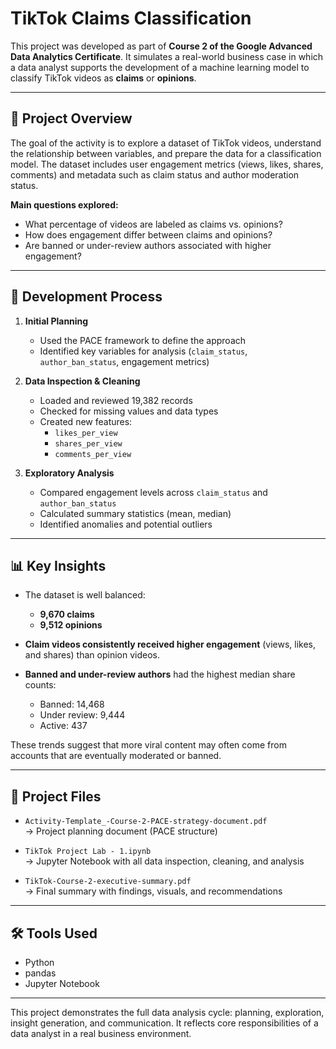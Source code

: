 # TikTok Claims Classification

This project was developed as part of **Course 2 of the Google Advanced Data Analytics Certificate**. It simulates a real-world business case in which a data analyst supports the development of a machine learning model to classify TikTok videos as **claims** or **opinions**.

---

## 📌 Project Overview

The goal of the activity is to explore a dataset of TikTok videos, understand the relationship between variables, and prepare the data for a classification model. The dataset includes user engagement metrics (views, likes, shares, comments) and metadata such as claim status and author moderation status.

**Main questions explored:**
- What percentage of videos are labeled as claims vs. opinions?
- How does engagement differ between claims and opinions?
- Are banned or under-review authors associated with higher engagement?

---

## 🧪 Development Process

1. **Initial Planning**  
   - Used the PACE framework to define the approach  
   - Identified key variables for analysis (`claim_status`, `author_ban_status`, engagement metrics)

2. **Data Inspection & Cleaning**  
   - Loaded and reviewed 19,382 records  
   - Checked for missing values and data types  
   - Created new features:
     - `likes_per_view`
     - `shares_per_view`
     - `comments_per_view`

3. **Exploratory Analysis**  
   - Compared engagement levels across `claim_status` and `author_ban_status`  
   - Calculated summary statistics (mean, median)  
   - Identified anomalies and potential outliers  

---

## 📊 Key Insights

- The dataset is well balanced:  
  - **9,670 claims**  
  - **9,512 opinions**
  
- **Claim videos consistently received higher engagement** (views, likes, and shares) than opinion videos.

- **Banned and under-review authors** had the highest median share counts:
  - Banned: 14,468  
  - Under review: 9,444  
  - Active: 437

These trends suggest that more viral content may often come from accounts that are eventually moderated or banned.

---

## 📁 Project Files

- `Activity-Template_-Course-2-PACE-strategy-document.pdf`  
  → Project planning document (PACE structure)

- `TikTok Project Lab - 1.ipynb`  
  → Jupyter Notebook with all data inspection, cleaning, and analysis

- `TikTok-Course-2-executive-summary.pdf`  
  → Final summary with findings, visuals, and recommendations

---

## 🛠 Tools Used

- Python  
- pandas  
- Jupyter Notebook  

---

This project demonstrates the full data analysis cycle: planning, exploration, insight generation, and communication. It reflects core responsibilities of a data analyst in a real business environment.
